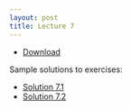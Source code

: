 ```yaml
---
layout: post
title: Lecture 7
---
```


* [Download](http://ggorman.github.io/Introduction-to-stats-for-geoscientists//notebooks/Lecture-7.ipynb)

Sample solutions to exercises:

* [Solution 7.1](https://github.com/ggorman/Introduction-to-stats-for-geoscientists/blob/gh-pages/notebooks/Solution-7.1.ipynb)
* [Solution 7.2](https://github.com/ggorman/Introduction-to-stats-for-geoscientists/blob/gh-pages/notebooks/Solution-7.2.ipynb)

